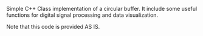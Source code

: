 Simple C++ Class implementation of a circular buffer.
It include some useful functions for digital signal processing and data visualization.

Note that this code is provided AS IS.
